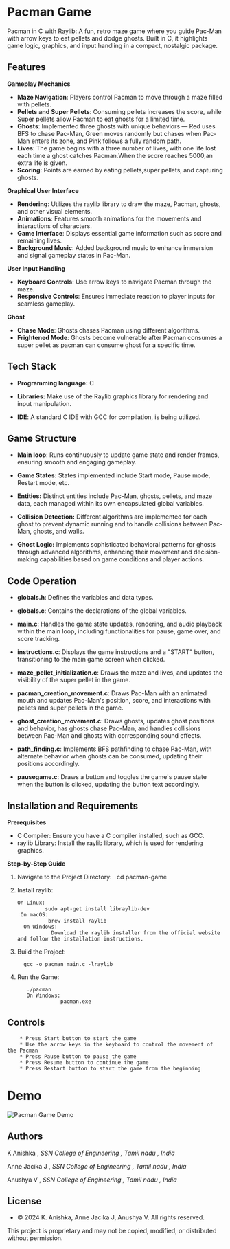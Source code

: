# Pacman Game

Pacman in C with Raylib: A fun, retro maze game where you guide Pac-Man with arrow keys to eat pellets and dodge ghosts. Built in C, it highlights game logic, graphics, and input handling in a compact, nostalgic package.

## Features

**Gameplay Mechanics**

- **Maze Navigation**: Players control Pacman to move through a maze filled with pellets.
- **Pellets and Super Pellets**: Consuming pellets increases the score, while Super pellets allow Pacman to eat ghosts for a limited time.
- **Ghosts**: Implemented three ghosts with unique behaviors — Red uses BFS to chase Pac-Man, Green moves randomly but chases when Pac-Man enters its zone, and Pink follows a fully random path.
- **Lives**: The game begins with a three number of lives, with one life lost each time a ghost catches Pacman.When the score reaches 5000,an extra life is given.
- **Scoring**: Points are earned by eating pellets,super pellets, and capturing ghosts.



**Graphical User Interface**
- **Rendering**: Utilizes the raylib library to draw the maze, Pacman, ghosts, and other visual elements.
- **Animations**: Features smooth animations for the movements and interactions of characters.
- **Game Interface**: Displays essential game information such as score and remaining lives.
- **Background Music**: Added background music to enhance immersion and signal gameplay states in Pac-Man.



**User Input Handling**

- **Keyboard Controls**: Use arrow keys to navigate Pacman through the maze.
- **Responsive Controls**: Ensures immediate reaction to player inputs for seamless gameplay.


**Ghost**

- **Chase Mode**: Ghosts chases Pacman using different algorithms.
- **Frightened Mode**: Ghosts become vulnerable after Pacman consumes a super pellet as pacman can consume ghost for a specific time.


## Tech Stack

- **Programming language:** C

- **Libraries:** Make use of the Raylib graphics library for rendering and input manipulation.

- **IDE**: A standard C IDE with GCC for compilation, is being utilized.


## Game Structure

- **Main loop**: Runs continuously to update game state and render frames, ensuring smooth and engaging gameplay.

- **Game States:** States implemented include Start mode, Pause mode, Restart mode, etc. 

- **Entities:** Distinct entities include Pac-Man, ghosts, pellets, and maze data, each managed within its own encapsulated global variables.

- **Collision Detection:** Different algorithms are implemented for each ghost to prevent dynamic running and to handle collisions between Pac-Man, ghosts, and walls.

- **Ghost Logic:** Implements sophisticated behavioral patterns for ghosts through advanced algorithms, enhancing their movement and decision-making capabilities based on game conditions and player actions.


## Code Operation

- **globals.h**: Defines the variables and data types.

- **globals.c**: Contains the declarations of the global variables.

- **main.c**: Handles the game state updates, rendering, and audio playback within the main loop, including functionalities for pause, game over, and score tracking.

- **instructions.c**: Displays the game instructions and a "START" button, transitioning to the main game screen when clicked.

- **maze_pellet_initialization.c**: Draws the maze and lives, and updates the visibility of the super pellet in the game.

- **pacman_creation_movement.c**: Draws Pac-Man with an animated mouth and updates Pac-Man's position, score, and interactions with pellets and super pellets in the game.

- **ghost_creation_movement.c**: Draws ghosts, updates ghost positions and behavior, has ghosts chase Pac-Man, and handles collisions between Pac-Man and ghosts with corresponding sound effects.

- **path_finding.c**: Implements BFS pathfinding to chase Pac-Man, with alternate behavior when ghosts can be consumed, updating their positions accordingly.

- **pausegame.c**: Draws a button and toggles the game's pause state when the button is clicked, updating the button text accordingly.

## Installation and Requirements

**Prerequisites**

* C Compiler:  Ensure you have a C compiler installed, such as GCC.
* raylib Library: Install the raylib library, which is used for rendering graphics.

**Step-by-Step Guide**

1. Navigate to the Project Directory:
         cd pacman-game

2. Install raylib:

       On Linux:
                sudo apt-get install libraylib-dev
        On macOS:
                 brew install raylib
         On Windows:
                  Download the raylib installer from the official website and follow the installation instructions.

3. Build the Project:

         gcc -o pacman main.c -lraylib

4. Run the Game:

          ./pacman
          On Windows:
                     pacman.exe

## Controls

        * Press Start button to start the game 
        * Use the arrow keys in the keyboard to control the movement of the Pacman
        * Press Pause button to pause the game
        * Press Resume button to continue the game
        * Press Restart button to start the game from the beginning

# Demo

![Pacman Game Demo](https://github.com/user-attachments/assets/df95e551-c2de-4e6e-aa3f-5d9f635522df)

## Authors
K Anishka , *SSN College of Engineering , Tamil nadu , India*

Anne Jacika J , *SSN College of Engineering , Tamil nadu , India*

Anushya V , *SSN College of Engineering , Tamil nadu , India*

## License
- © 2024 K. Anishka, Anne Jacika J, Anushya V. All rights reserved.

This project is proprietary and may not be copied, modified, or distributed without permission.
